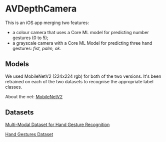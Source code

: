 # AVDepthCamera

This is an iOS app merging two features:
 - a colour camera that uses a Core ML model for predicting number gestures (0 to 5);
 - a grayscale camera with a Core ML Model for predicting three hand gestures: *fist, palm, ok.*

## Models

We used MobileNetV2 (224x224 rgb) for both of the two versions. It's been retrained on each of the two datasets to recognise the appropriate label classes.

About the net: [MobileNetV2](https://arxiv.org/abs/1801.04381)

## Datasets

 [Multi-Modal Dataset for Hand Gesture Recognition](https://www.kaggle.com/adeshdalvi41/hand-signs)
  
 [Hand Gestures Dataset](https://www.kaggle.com/gti-upm/multimodhandgestrec)

